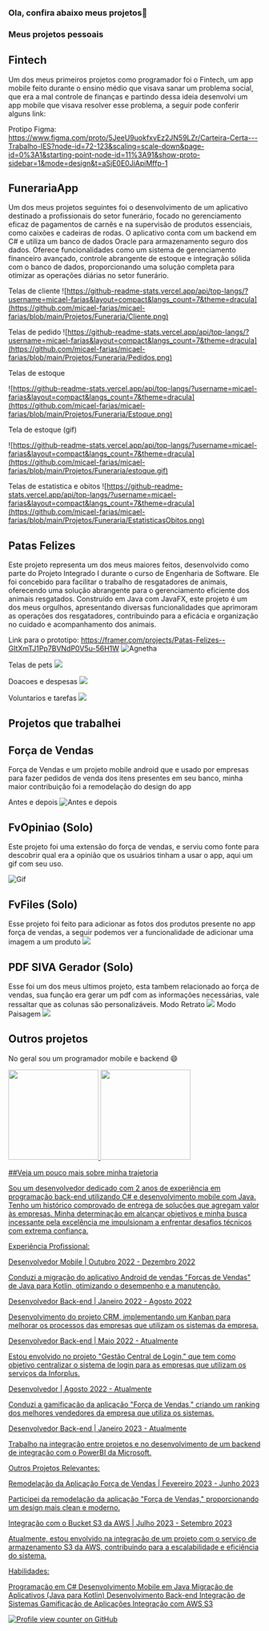 ### Ola, confira abaixo meus projetos👋

<!--
**micael-farias/micael-farias** is a ✨ _special_ ✨ repository because its `README.md` (this file) appears on your GitHub profile.

Here are some ideas to get you started:

- 🔭 I’m currently working on ...
- 🌱 I’m currently learning ...
- 👯 I’m looking to collaborate on ...
- 🤔 I’m looking for help with ...
- 💬 Ask me about ...
- 📫 How to reach me: ...
- 😄 Pronouns: ...
- ⚡ Fun fact: ...
-->


### Meus projetos pessoais

## Fintech
Um dos meus primeiros projetos como programador foi o Fintech, um app mobile feito durante o ensino médio que visava sanar um problema social, que era a mal controle de finanças e partindo dessa ideia
desenvolvi um app mobile que visava resolver esse problema, a seguir pode conferir alguns link:

Protipo Figma: https://www.figma.com/proto/5JeeU9uokfxvEz2JN59LZr/Carteira-Certa---Trabalho-IES?node-id=72-123&scaling=scale-down&page-id=0%3A1&starting-point-node-id=11%3A91&show-proto-sidebar=1&mode=design&t=aSjE0E0JiApiMffp-1

## FunerariaApp
Um dos meus projetos seguintes foi o desenvolvimento de um aplicativo destinado a profissionais do setor funerário, focado no gerenciamento eficaz de pagamentos de carnês e na supervisão de produtos essenciais, como caixões e cadeiras de rodas. O aplicativo conta com um backend em C# e utiliza um banco de dados Oracle para armazenamento seguro dos dados. Oferece funcionalidades como um sistema de gerenciamento financeiro avançado, controle abrangente de estoque e integração sólida com o banco de dados, proporcionando uma solução completa para otimizar as operações diárias no setor funerário.

Telas de cliente
![https://github-readme-stats.vercel.app/api/top-langs/?username=micael-farias&layout=compact&langs_count=7&theme=dracula](https://github.com/micael-farias/micael-farias/blob/main/Projetos/Funeraria/Cliente.png)

Telas de pedido
![https://github-readme-stats.vercel.app/api/top-langs/?username=micael-farias&layout=compact&langs_count=7&theme=dracula](https://github.com/micael-farias/micael-farias/blob/main/Projetos/Funeraria/Pedidos.png)

Telas de estoque

![https://github-readme-stats.vercel.app/api/top-langs/?username=micael-farias&layout=compact&langs_count=7&theme=dracula](https://github.com/micael-farias/micael-farias/blob/main/Projetos/Funeraria/Estoque.png)

Tela de estoque (gif)

![https://github-readme-stats.vercel.app/api/top-langs/?username=micael-farias&layout=compact&langs_count=7&theme=dracula](https://github.com/micael-farias/micael-farias/blob/main/Projetos/Funeraria/estoque.gif)

Telas de estatistica e obitos
![https://github-readme-stats.vercel.app/api/top-langs/?username=micael-farias&layout=compact&langs_count=7&theme=dracula](https://github.com/micael-farias/micael-farias/blob/main/Projetos/Funeraria/EstatisticasObitos.png)


## Patas Felizes

Este projeto representa um dos meus maiores feitos, desenvolvido como parte do Projeto Integrado I durante o curso de Engenharia de Software. Ele foi concebido para facilitar o trabalho de resgatadores de animais, oferecendo uma solução abrangente para o gerenciamento eficiente dos animais resgatados. Construído em Java com JavaFX, este projeto é um dos meus orgulhos, apresentando diversas funcionalidades que aprimoram as operações dos resgatadores, contribuindo para a eficácia e organização no cuidado e acompanhamento dos animais. 

Link para o prototipo: https://framer.com/projects/Patas-Felizes--GItXmTJ1Pp7BVNdP0V5u-56H1W
![Agnetha](https://github.com/micael-farias/micael-farias/blob/main/Projetos/agne.gif)

Telas de pets
![](https://github.com/micael-farias/micael-farias/blob/main/Projetos/Patas/pets.png)

Doacoes e despesas
![](https://github.com/micael-farias/micael-farias/blob/main/Projetos/Patas/doacoes.png)

Voluntarios e tarefas
![](https://github.com/micael-farias/micael-farias/blob/main/Projetos/Patas/voluntarios%20e%20taefas.png)

## Projetos que trabalhei

## Força de Vendas
Força de Vendas e um projeto mobile android que e usado por empresas para fazer pedidos de venda dos itens presentes em seu banco, minha maior contribuição foi a remodelação do design do app

Antes e depois
![Antes e depois](https://github.com/micael-farias/micael-farias/blob/main/Projetos/Forca%20de%20Vendas/antes%20e%20depois.png?raw=true)

## FvOpiniao (Solo)
Este projeto foi uma extensão do força de vendas, e serviu como fonte para descobrir qual era a opinião que os usuários tinham a usar o app, aqui um gif com seu uso.

![Gif](https://github.com/micael-farias/micael-farias/blob/main/Projetos/OpinioesEstatisticas/app.gif)


## FvFiles (Solo)
Esse projeto foi feito para adicionar as fotos dos produtos presente no app força de vendas, a seguir podemos ver a funcionalidade de adicionar uma imagem a um produto
![](https://github.com/micael-farias/micael-farias/blob/main/Projetos/Forca%20de%20Vendas/antes%20e%20depois.png)

## PDF SIVA Gerador (Solo)
Esse foi um dos meus ultimos projeto, esta tambem relacionado ao força de vendas, sua função era gerar um pdf com as informações necessárias, vale ressaltar que as colunas são personalizáveis.
Modo Retrato
![](https://github.com/micael-farias/micael-farias/blob/main/Projetos/Forca%20de%20Vendas/RETRATO.png)
Modo Paisagem
![](https://github.com/micael-farias/micael-farias/blob/main/Projetos/Forca%20de%20Vendas/PAISAGEM.png)
## Outros projetos

No geral sou um programador mobile e backend 😄

<div>
<a href="https://github.com/seu-usuário-aqui">
<img loading="lazy" height="180em" src="https://github-readme-stats.vercel.app/api/top-langs/?username=micael-farias&layout=compact&langs_count=7&theme=dracula"/>
<img loading="lazy" height="180em" src="https://github-readme-stats.vercel.app/api?username=micael-farias&show_icons=true&theme=dracula&include_all_commits=true&count_private=true"/>
</div>

##Veja um pouco mais sobre minha trajetoria

Sou um desenvolvedor dedicado com 2 anos de experiência em programação back-end utilizando C# e desenvolvimento mobile com Java. Tenho um histórico comprovado de entrega de soluções que agregam valor às empresas. Minha determinação em alcançar objetivos e minha busca incessante pela excelência me impulsionam a enfrentar desafios técnicos com extrema confiança.

Experiência Profissional:

Desenvolvedor Mobile | Outubro 2022 - Dezembro 2022

Conduzi a migração do aplicativo Android de vendas "Forças de Vendas" de Java para Kotlin, otimizando o desempenho e a manutenção.

Desenvolvedor Back-end | Janeiro 2022 - Agosto 2022

Desenvolvimento do projeto CRM, implementando um Kanban para melhorar os processos das empresas que utilizam os sistemas da empresa.

Desenvolvedor Back-end | Maio 2022 - Atualmente

Estou envolvido no projeto "Gestão Central de Login," que tem como objetivo centralizar o sistema de login para as empresas que utilizam os serviços da Inforplus.

Desenvolvedor | Agosto 2022 - Atualmente

Conduzi a gamificação da aplicação "Força de Vendas," criando um ranking dos melhores vendedores da empresa que utiliza os sistemas.

Desenvolvedor Back-end | Janeiro 2023 - Atualmente

Trabalho na integração entre projetos e no desenvolvimento de um backend de integração com o PowerBI da Microsoft.

Outros Projetos Relevantes:

Remodelação da Aplicação Força de Vendas | Fevereiro 2023 - Junho 2023

Participei da remodelação da aplicação "Força de Vendas," proporcionando um design mais clean e moderno.

Integração com o Bucket S3 da AWS | Julho 2023 - Setembro 2023

Atualmente, estou envolvido na integração de um projeto com o serviço de armazenamento S3 da AWS, contribuindo para a escalabilidade e eficiência do sistema.

Habilidades:

Programação em C#
Desenvolvimento Mobile em Java
Migração de Aplicativos (Java para Kotlin)
Desenvolvimento Back-end
Integração de Sistemas
Gamificação de Aplicações
Integração com AWS S3

![Profile view counter on GitHub](https://komarev.com/ghpvc/?username=micael-farias)

